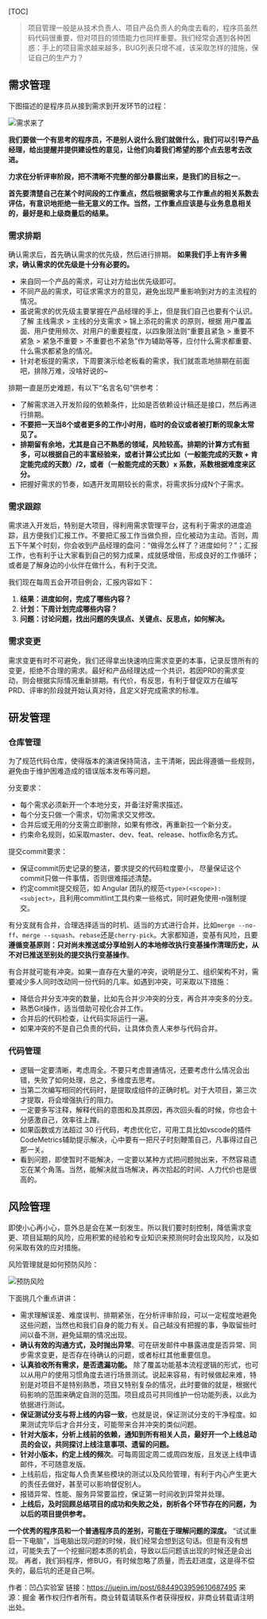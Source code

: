 [TOC]



> 项目管理一般是从技术负责人、项目产品负责人的角度去看的，程序员虽然码代码很重要，但对项目的领悟能力也同样重要。我们经常会遇到各种困惑：手上的项目需求越来越多，BUG列表只增不减，该采取怎样的措施，保证自己的生产力？



## 需求管理

下图描述的是程序员从接到需求到开发环节的过程：

![需求来了](https://user-gold-cdn.xitu.io/2019/10/9/16daf98df99355d5?imageView2/0/w/1280/h/960/format/webp/ignore-error/1)



**我们要做一个有思考的程序员，不是别人说什么我们就做什么，我们可以引导产品经理，给出提醒并提供建设性的意见，让他们向着我们希望的那个点去思考去改进。**

**力求在分析评审阶段，把不清晰不完整的部分暴露出来，是我们的目标之一**。

**首先要清楚自己在某个时间段的工作重点，然后根据需求与工作重点的相关系数去评估，有意识地拒绝一些无意义的工作。当然，工作重点应该是与业务息息相关的，最好是和上级商量后的结果。**



### 需求排期

确认需求后，首先确认需求的优先级，然后进行排期。 **如果我们手上有许多需求，确认需求的优先级是十分有必要的。**

- 来自同一个产品的需求，可让对方给出优先级即可。
- 不同产品的需求，可征求需求方的意见，避免出现严重影响到对方的主流程的情况。
- 虽说需求的优先级主要掌握在产品经理的手上，但是我们自己也要有个认识。 了解 主线需求 > 主线的分支需求 > 锦上添花的需求 的原则，根据 用户覆盖面、用户使用频次、对用户的重要程度，以四象限法则“重要且紧急 > 重要不紧急 > 紧急不重要 > 不重要也不紧急”作为辅助等等，应付什么需求都重要、什么需求都紧急的情况。
- 针对老板提的需求，下周要演示给老板看的需求，我们就乖乖地排期在前面吧，排除万难，没啥好说的~

排期一直是历史难题，有以下“名言名句”供参考：

- 了解需求进入开发阶段的依赖条件，比如是否依赖设计稿还是接口，然后再进行排期。
- **不要把一天当8个或者更多的工作小时用，临时的会议或者被打断的现象太常见了。**
- **排期留有余地，尤其是自己不熟悉的领域，风险较高。排期的计算方式有挺多，可以根据自己的丰富经验来，或者计算公式比如（一般能完成的天数 +  肯定能完成的天数）/2，或者（一般能完成的天数）x 系数，系数根据难度来区分。**
- 把握好需求的节奏，如遇开发周期较长的需求，将需求拆分成N个子需求。

### 需求跟踪

需求进入开发后，特别是大项目，得利用需求管理平台，这有利于需求的进度追踪，且方便我们汇报工作。不要把汇报工作当做负担，应化被动为主动。否则，周五下午某个时刻，你会收到产品经理的盘问：“做得怎么样了？进度如何？”；汇报工作，也有利于让大家看到自己的努力成果，成就感增倍，形成良好的工作循环；或者是了解身边的小伙伴在做什么，有利于交流。

我们现在每周五会开项目例会，汇报内容如下：

1. **结果：进度如何，完成了哪些内容？**
2. **计划：下周计划完成哪些内容？**
3. **问题：讨论问题，找出问题的失误点、关键点、反思点，如何解决。**

### 需求变更

需求变更有时不可避免，我们还得拿出快速响应需求变更的本事，记录反馈所有的变更，拒绝不合理的需求。最好和产品经理达成一个共识，若因PRD的需求变动，则会根据实际情况重新排期。有代价，有反思，有利于督促双方在编写PRD、评审的阶段就开始认真对待，且定义好完成需求的标准。

## 研发管理

### 仓库管理

为了规范代码仓库，使得版本的演进保持简洁，主干清晰，因此得遵循一些规则，避免由于维护困难造成的错误版本发布等问题。

分支要求：

- 每个需求必须新开一个本地分支，并备注好需求描述。
- 每个分支只做一个需求，切勿需求交叉修改。
- 合并后或无用的分支需立即删除，如果有修改，再重新拉一个新分支。
- 约束命名规则，如采取master、dev、feat、release、hotfix命名方式。

提交commit要求：

- 保证commit历史记录的整洁，要求提交的代码粒度要小， 尽量保证这个 commit只做一件事情，否则很难描述清楚。
- 约定commit提交规范，如 Angular 团队的规范`<type>(<scope>): <subject>`，且利用commitlint工具约束一些格式，同时避免使用-n强制提交。

有分支就有合并，合理选择适当的时机、适当的方式进行合并，比如`merge --no-ff`、`merge --squash`、`rebase`还是`cherry-pick`。大家都知道，变基有风险，且要**遵循变基原则：只对尚未推送或分享给别人的本地修改执行变基操作清理历史，从不对已推送至别处的提交执行变基操作**。

有合并就可能有冲突。如果一直存在大量的冲突，说明是分工、组织架构不对，需要减少多人同时改动同一份代码的几率。如遇到冲突，可采取以下措施：

- 降低合并分支冲突的数量，比如先合并少冲突的分支，再合并冲突多的分支。
- 熟悉Git操作，适当借助可视化合并工作。
- 合并后的代码检查，让代码实际运行一遍。
- 如果冲突的不是自己负责的代码，让具体负责人来参与代码合并。

### 代码管理

- 逻辑一定要清晰，考虑周全。不要只考虑普通情况，还要考虑什么情况会出错，失败了如何处理，总之，多维度去思考。
- 当第二次编写相同的代码时，是提取成组件的正确时机。对于大项目，第三次才提取，将会增强执行的阻力。
- 一定要多写注释，解释代码的意图和及其原因，再次回头看的时候，你也会十分感激自己，效率往上蹭。
- 如果函数或方法超过 30 行代码，考虑优化它，可用工具比如vscode的插件CodeMetrics辅助提示解决，心中要有一把尺子时刻鞭策自己，凡事得过自己那一关。
- 看到问题，即使暂时不能解决，一定要以某种方式把问题抛出来，不然容易遗忘在某个角落。当然，能解决就当场解决，再次拾起的时间、人力代价也是很高的。

## 风险管理

即使小心再小心，意外总是会在某一刻发生。所以我们要时刻控制，降低需求变更、项目延期的风险，应用积累的经验和专业知识来预测何时会出现风险，以及如何采取有效的应对措施。

风险管理就是如何预防风险：

![预防风险](https://user-gold-cdn.xitu.io/2019/10/9/16daf98df9c7de09?imageView2/0/w/1280/h/960/format/webp/ignore-error/1)



下面挑几个重点讲讲：

- 需求理解误差、难度误判、排期紧张，在分析评审阶段，可以一定程度地避免这些问题，当然也和我们自身的能力有关。自己越没有把握的事，争取留些时间以备不测，避免延期的情况出现。
- **确认有效的沟通方式，及时抛出异常**。可在研发邮件中暴露进度是否异常、同步需求变更，是否存在待确认的问题，或者标红其他重要信息。
- **认真验收所有需求，是否遗漏功能。** 除了覆盖功能基本流程逻辑的形式，也可以从用户的使用习惯角度去进行场景测试。说起来容易，有时候做起来难，特别是对项目不是特别熟悉，项目又特别复杂的情况，此时要做的就是，根据代码影响的范围来确定自测的范围。项目成员可共同维护一份功能列表，以此为依据进行测试。
- **保证测试分支与将上线的内容一致**，也就是说，保证测试分支的干净程度。如果测试完毕后才合并分支，可能带来合并冲突的类似问题。
- **针对大版本，分析上线前的依赖，通知到所有相关人员，最好开一个上线总动员的会议，共同探讨上线注意事项、遗留的问题。**
- **针对小版本，约定上线的频次**。可每周固定周二或周四发版，且发送上线申请邮件，不可随意发版。
- 上线前后，指定每人负责某些模块的测试以及风险管理，有利于内心产生更大的责任去做好，甚至可以影响督促别人。
- 报错异常、性能、服务异常要监控，保证第一时间收到异常并处理。
- **上线后，及时回顾总结项目的成功和失败之处，剖析各个环节存在的问题，为以后的项目提供参考。**

**一个优秀的程序员和一个普通程序员的差别，可能在于理解问题的深度。** “试试重启一下电脑”，当电脑出现问题的时候，我们经常会想到这句话。但是有没有想过，可能失去了一个挖掘问题本质的机会，导致以后问题该出现的时候还是会出现。 再者，我们码程序，修BUG，有时候忽略了质量，而去赶进度，这是得不偿失的，最后坑的还是自己啊。


作者：凹凸实验室
链接：https://juejin.im/post/6844903959610687495
来源：掘金
著作权归作者所有。商业转载请联系作者获得授权，非商业转载请注明出处。